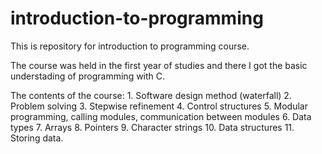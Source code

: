 # introduction-to-programming

This is repository for introduction to programming course.

The course was held in the first year of studies and there I got the basic understading of programming with C.

The contents of the course: 1. Software design method (waterfall) 2. Problem solving 3. Stepwise refinement 4. Control structures 5. Modular programming, calling modules, communication between modules 6. Data types 7. Arrays 8. Pointers 9. Character strings 10. Data structures 11. Storing data.
